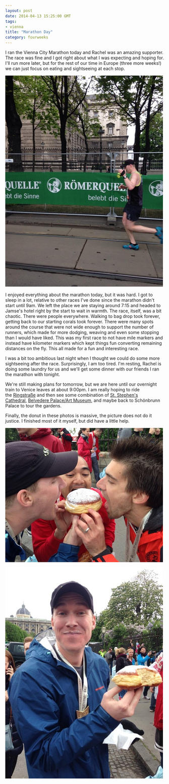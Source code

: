 ```yaml
---
layout: post
date: 2014-04-13 15:25:00 GMT
tags:
- vienna
title: "Marathon Day"
category: fourweeks
---
```

<p>I ran the Vienna City Marathon today and Rachel was an amazing supporter. The race was fine and I got right about what I was expecting and hoping for. I'll run more later, but for the rest of our time in Europe (three more weeks!) we can just focus on eating and sightseeing at each stop.</p>
<p><img alt="image" src="/images/4f17fe6d1484e466d58c5fa4c0a12a6a4d490a3375f99b1f17f95664542ec45d.jpg" /></p>
<p></p>
<p>I enjoyed everything about the marathon today, but it was hard. I got to sleep in a lot, relative to other races I've done since the marathon didn't start until 9am. We left the place we are staying around 7:15 and headed to Jamse's hotel right by the start to wait in warmth. The race, itself, was a bit chaotic. There were people everywhere. Walking to bag drop took forever, getting back to our starting corals took forever. There were many spots around the course that were not wide enough to support the number of runners, which made for more dodging, weaving and even some stopping than I would have liked. This was my first race to not have mile markers and instead have kilometer markers which kept things fun converting remaining distances on the fly. This all made for a fun and interesting race.</p>
<p>I was a bit too ambitious last night when I thought we could do some more sightseeing after the race. Surprisingly, I am too tired. I'm resting, Rachel is doing some laundry for us and we'll get some dinner with our friends I ran the marathon with tonight.</p>
<p>We're still making plans for tomorrow, but we are here until our overnight train to Venice leaves at about 9:00pm. I am really hoping to ride the&nbsp;<a href="http://en.wikipedia.org/wiki/Ringstra%C3%9Fe">Ringstra&szlig;e</a>&nbsp;and then see some combination of&nbsp;<a href="http://en.wikipedia.org/wiki/St._Stephen's_Cathedral,_Vienna">St. Stephen's Cathedral</a>,&nbsp;<a href="http://en.wikipedia.org/wiki/Belvedere,_Vienna">Belvedere Palace/Art Museum</a>, and maybe back to&nbsp;Sch&ouml;nbrunn Palace to tour the gardens.</p>
<p>Finally, the donut in these photos is massive, the picture does not do it justice. I finished most of it myself, but did have a little help.</p>
<p><img alt="image" src="/images/8fe17786eb96f2fd497e60d40dd771f70afc315566be0e8cc77c2e2a7a9075ac.jpg" /></p>
<p></p>
<p><img alt="image" src="/images/28ff030678f18fd287c12703a1df613fec8de4b8210ed503f53c7b3e4ea3bfba.jpg" /></p>
